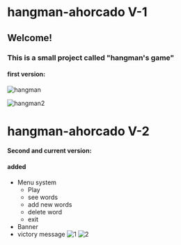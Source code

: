 # hangman-ahorcado V-1
## Welcome!
### This is a small project called "hangman's game"





#### first version:

![hangman](https://user-images.githubusercontent.com/91839905/140626178-d0c82bf8-746d-4b31-90a2-003289e26213.jpg)

![hangman2](https://user-images.githubusercontent.com/91839905/140627005-431f382a-4b3f-46bf-80b3-86e96e27e8fe.jpg)


# hangman-ahorcado V-2

#### Second and current version:
#### added
- Menu system
  - Play
  - see words
  - add new words
  - delete word
  - exit
- Banner
- victory message
![1](https://user-images.githubusercontent.com/91839905/143729919-f965f394-e9ae-46df-adc5-99c29e803485.jpeg)
![2](https://user-images.githubusercontent.com/91839905/143730041-ffac5d30-a921-4241-83b8-41245a32f58c.jpeg)



